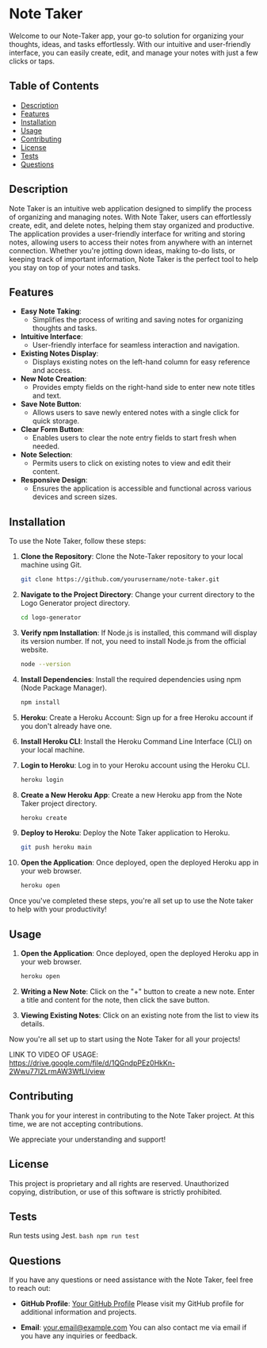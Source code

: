 # Note Taker

Welcome to our Note-Taker app, your go-to solution for organizing your thoughts, ideas, and tasks effortlessly. With our intuitive and user-friendly interface, you can easily create, edit, and manage your notes with just a few clicks or taps.

## Table of Contents

- [Description](#description)
- [Features](#features)
- [Installation](#installation)
- [Usage](#usage)
- [Contributing](#contributing)
- [License](#license)
- [Tests](#tests)
- [Questions](#questions)

## Description

Note Taker is an intuitive web application designed to simplify the process of organizing and managing notes. With Note Taker, users can effortlessly create, edit, and delete notes, helping them stay organized and productive. The application provides a user-friendly interface for writing and storing notes, allowing users to access their notes from anywhere with an internet connection. Whether you're jotting down ideas, making to-do lists, or keeping track of important information, Note Taker is the perfect tool to help you stay on top of your notes and tasks.

## Features

- **Easy Note Taking**: 
    - Simplifies the process of writing and saving notes for organizing thoughts and tasks.
- **Intuitive Interface**: 
    - User-friendly interface for seamless interaction and navigation.
- **Existing Notes Display**: 
    - Displays existing notes on the left-hand column for easy reference and access.
- **New Note Creation**: 
    - Provides empty fields on the right-hand side to enter new note titles and text.
- **Save Note Button**: 
    - Allows users to save newly entered notes with a single click for quick storage.
- **Clear Form Button**: 
    - Enables users to clear the note entry fields to start fresh when needed.
- **Note Selection**: 
    - Permits users to click on existing notes to view and edit their content.
- **Responsive Design**: 
    - Ensures the application is accessible and functional across various devices and screen sizes.

## Installation

To use the Note Taker, follow these steps:

1. **Clone the Repository**: Clone the Note-Taker repository to your local machine using Git.
   ```bash
   git clone https://github.com/yourusername/note-taker.git
   ```
2. **Navigate to the Project Directory**: Change your current directory to the Logo Generator project directory.
    ```bash
    cd logo-generator
    ```
3. **Verify npm Installation**: If Node.js is installed, this command will display its version number. If not, you need to install Node.js from the official website.
    ```bash
    node --version
    ```
4. **Install Dependencies**: Install the required dependencies using npm (Node Package Manager).
    ```bash
    npm install
    ```
5. **Heroku**: Create a Heroku Account: Sign up for a free Heroku account if you don't already have one.

6. **Install Heroku CLI**:  Install the Heroku Command Line Interface (CLI) on your local machine.

7. **Login to Heroku**:  Log in to your Heroku account using the Heroku CLI.
    ```bash
    heroku login
    ```
3. **Create a New Heroku App**: Create a new Heroku app from the Note Taker project directory.
    ```bash
    heroku create
    ```
4. **Deploy to Heroku**: Deploy the Note Taker application to Heroku.
    ```bash
    git push heroku main
    ```
5. **Open the Application**:  Once deployed, open the deployed Heroku app in your web browser.
    ```bash
    heroku open
    ```

Once you've completed these steps, you're all set up to use the Note taker to help with your productivity!

## Usage

1. **Open the Application**:  Once deployed, open the deployed Heroku app in your web browser.
    ```bash
    heroku open
    ```

2. **Writing a New Note**: Click on the "+" button to create a new note. Enter a title and content for the note, then click the save button.

3. **Viewing Existing Notes**: Click on an existing note from the list to view its details.

Now you're all set up to start using the Note Taker for all your projects!

LINK TO VIDEO OF USAGE: https://drive.google.com/file/d/1QGndpPEz0HkKn-2Wwu77I2LrmAW3WfLl/view

## Contributing

Thank you for your interest in contributing to the Note Taker project. At this time, we are not accepting contributions.

We appreciate your understanding and support!

## License

This project is proprietary and all rights are reserved. Unauthorized copying, distribution, or use of this software is strictly prohibited.

## Tests

Run tests using Jest.
    ```bash
        npm run test
    ```


## Questions

If you have any questions or need assistance with the Note Taker, feel free to reach out:

- **GitHub Profile**: [Your GitHub Profile](https://github.com/yourusername)
  Please visit my GitHub profile for additional information and projects.

- **Email**: your.email@example.com
  You can also contact me via email if you have any inquiries or feedback.

